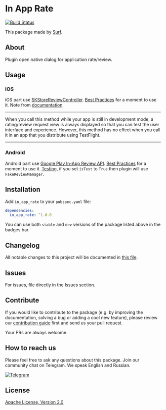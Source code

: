 # In App Rate

[![Build Status](https://shields.io/github/workflow/status/surfstudio/SurfGear/build?logo=github&logoColor=white)](https://github.com/surfstudio/SurfGear/tree/main/packages/in_app_rate)

This package made by [Surf](https://surf.ru).

## About

Plugin open native dialog for application rate/review.

## Usage

### iOS

iOS part use [SKStoreReviewController](https://developer.apple.com/documentation/storekit/skstorereviewcontroller).
[Best Practices](https://developer.apple.com/documentation/storekit/skstorereviewcontroller/requesting_app_store_reviews) for a moment to use it.
Note from [documentation](https://developer.apple.com/documentation/storekit/skstorereviewcontroller/2851536-requestreview).
***
When you call this method while your app is still in development mode, a rating/review request view is always displayed so that you can test the user interface and experience. However, this method has no effect when you call it in an app that you distribute using TestFlight.
***

### Android

Android part use [Google Play In-App Review API](https://developer.android.com/guide/playcore/in-app-review).
[Best Practices](https://developer.android.com/guide/playcore/in-app-review#when-to-request) for a moment to use it.
[Testing](https://developer.android.com/guide/playcore/in-app-review/test), if you set `isTest` to `True` then plugin will use `FakeReviewManager`.

## Installation

Add `in_app_rate` to your `pubspec.yaml` file:

```yaml
dependencies:
  in_app_rate: ^1.0.0
```

You can use both `stable` and `dev` versions of the package listed above in the badges bar.

## Changelog

All notable changes to this project will be documented in [this file](./CHANGELOG.md).

## Issues

For issues, file directly in the Issues section.

## Contribute

If you would like to contribute to the package (e.g. by improving the documentation, solving a bug or adding a cool new feature), please review our [contribution guide](../../CONTRIBUTING.md) first and send us your pull request.

Your PRs are always welcome.

## How to reach us

Please feel free to ask any questions about this package. Join our community chat on Telegram. We speak English and Russian.

[![Telegram](https://img.shields.io/badge/chat-on%20Telegram-blue.svg)](https://t.me/SurfGear)

## License

[Apache License, Version 2.0](https://www.apache.org/licenses/LICENSE-2.0)
